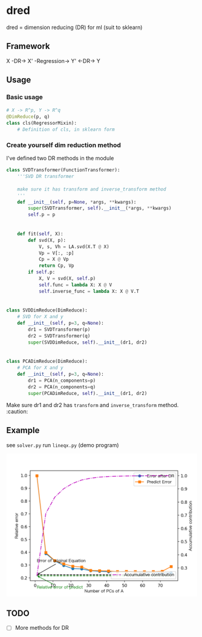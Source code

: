 # dred
dred = dimension reducing (DR) for ml (suit to sklearn)

## Framework

X -DR-> X' -Regression-> Y' <-DR-> Y

## Usage

### Basic usage
```python
# X -> R^p, Y -> R^q
@DimReduce(p, q)
class cls(RegressorMixin):
    # Definition of cls, in sklearn form
```

### Create yourself dim reduction method

I've defined two DR methods in the module

```python
class SVDTransformer(FunctionTransformer):
    '''SVD DR transformer
    
    make sure it has transform and inverse_transform method
    '''
    def __init__(self, p=None, *args, **kwargs):
        super(SVDTransformer, self).__init__(*args, **kwargs)
        self.p = p


    def fit(self, X):
        def svd(X, p):
            V, s, Vh = LA.svd(X.T @ X)
            Vp = V[:, :p]
            Cp = X @ Vp
            return Cp, Vp
        if self.p:
            X, V = svd(X, self.p)
            self.func = lambda X: X @ V
            self.inverse_func = lambda X: X @ V.T


class SVDDimReduce(DimReduce):
    # SVD for X and y
    def __init__(self, p=3, q=None):
        dr1 = SVDTransformer(p)
        dr2 = SVDTransformer(q)
        super(SVDDimReduce, self).__init__(dr1, dr2)


class PCADimReduce(DimReduce):
    # PCA for X and y
    def __init__(self, p=3, q=None):
        dr1 = PCA(n_components=p)
        dr2 = PCA(n_components=q)
        super(PCADimReduce, self).__init__(dr1, dr2)

```

Make sure dr1 and dr2 has `transform` and `inverse_transform` method. :caution:

## Example
see `solver.py`
run `lineqx.py` (demo program)

![](https://github.com/Freakwill/dred/blob/master/demo.png)


## TODO
- [ ] More methods for DR
